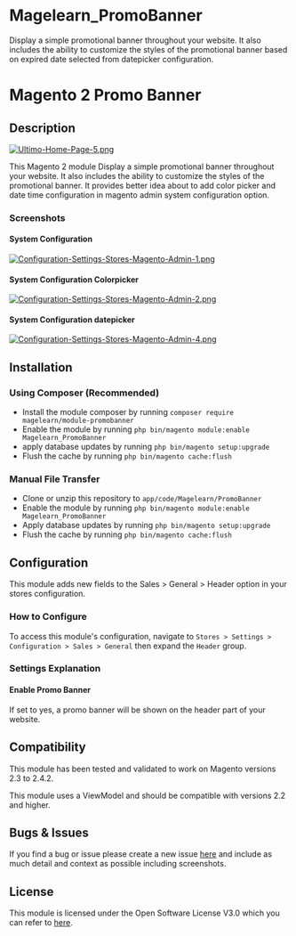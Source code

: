 # Magelearn_PromoBanner
Display a simple promotional banner throughout your website. It also includes the ability to customize the styles of the promotional banner based on expired date selected from datepicker configuration.

# Magento 2 Promo Banner

## Description
[![Ultimo-Home-Page-5.png](https://i.postimg.cc/25KFZyRQ/Ultimo-Home-Page-5.png)](https://postimg.cc/kVWbrn5G)

This Magento 2 module Display a simple promotional banner throughout your website. It also includes the ability to customize the styles of the promotional banner. It provides better idea about to add color picker and date time configuration in magento admin system configuration option.

### Screenshots

#### System Configuration
[![Configuration-Settings-Stores-Magento-Admin-1.png](https://i.postimg.cc/k5vDhwsR/Configuration-Settings-Stores-Magento-Admin-1.png)](https://postimg.cc/bGdzZxKq)

#### System Configuration Colorpicker
[![Configuration-Settings-Stores-Magento-Admin-2.png](https://i.postimg.cc/c4fKns3c/Configuration-Settings-Stores-Magento-Admin-2.png)](https://postimg.cc/Ln66dFNq)

#### System Configuration datepicker
[![Configuration-Settings-Stores-Magento-Admin-4.png](https://i.postimg.cc/tT7ZZWd1/Configuration-Settings-Stores-Magento-Admin-4.png)](https://postimg.cc/62J5F7mw)

## Installation

### Using Composer (Recommended)
 - Install the module composer by running `composer require magelearn/module-promobanner`
 - Enable the module by running `php bin/magento module:enable Magelearn_PromoBanner`
 - apply database updates by running `php bin/magento setup:upgrade`
 - Flush the cache by running `php bin/magento cache:flush`

### Manual File Transfer
- Clone or unzip this repository to `app/code/Magelearn/PromoBanner`
- Enable the module by running `php bin/magento module:enable Magelearn_PromoBanner`
- Apply database updates by running `php bin/magento setup:upgrade`
- Flush the cache by running `php bin/magento cache:flush`

## Configuration
This module adds new fields to the Sales > General > Header option in your stores configuration.

### How to Configure
To access this module's configuration, navigate to `Stores > Settings > Configuration > Sales > General` then expand the `Header` group.

### Settings Explanation

#### Enable Promo Banner
If set to yes, a promo banner will be shown on the header part of your website.

## Compatibility
This module has been tested and validated to work on Magento versions 2.3 to 2.4.2.

This module uses a ViewModel and should be compatible with versions 2.2 and higher.

## Bugs & Issues
If you find a bug or issue please create a new issue [here](https://github.com/vijayrami/Magelearn_PromoBanner/issues) and include as much detail and context as possible including screenshots.

## License
This module is licensed under the Open Software License V3.0 which you can refer to [here](LICENSE.txt).
